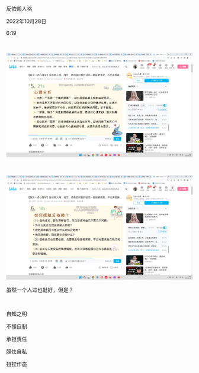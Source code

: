 反依赖人格

2022年10月28日

6:19

 

![](../../../../assets/071_反依赖人格_000.png)

 

![](../../../../assets/071_反依赖人格_001.png)

虽然一个人过也挺好，但是？

 

自知之明

不懂自制

承担责任

胆怯自私

扭捏作态
